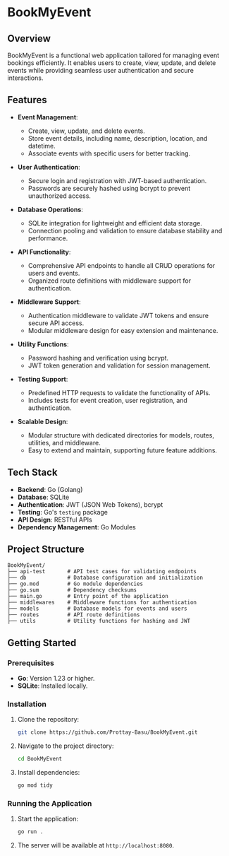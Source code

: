 # BookMyEvent

## Overview
BookMyEvent is a functional web application tailored for managing event bookings efficiently. It enables users to create, view, update, and delete events while providing seamless user authentication and secure interactions.

## Features
- **Event Management**:
  - Create, view, update, and delete events.
  - Store event details, including name, description, location, and datetime.
  - Associate events with specific users for better tracking.

- **User Authentication**:
  - Secure login and registration with JWT-based authentication.
  - Passwords are securely hashed using bcrypt to prevent unauthorized access.

- **Database Operations**:
  - SQLite integration for lightweight and efficient data storage.
  - Connection pooling and validation to ensure database stability and performance.

- **API Functionality**:
  - Comprehensive API endpoints to handle all CRUD operations for users and events.
  - Organized route definitions with middleware support for authentication.

- **Middleware Support**:
  - Authentication middleware to validate JWT tokens and ensure secure API access.
  - Modular middleware design for easy extension and maintenance.

- **Utility Functions**:
  - Password hashing and verification using bcrypt.
  - JWT token generation and validation for session management.

- **Testing Support**:
  - Predefined HTTP requests to validate the functionality of APIs.
  - Includes tests for event creation, user registration, and authentication.

- **Scalable Design**:
  - Modular structure with dedicated directories for models, routes, utilities, and middleware.
  - Easy to extend and maintain, supporting future feature additions.

## Tech Stack
- **Backend**: Go (Golang)
- **Database**: SQLite
- **Authentication**: JWT (JSON Web Tokens), bcrypt
- **Testing**: Go's `testing` package
- **API Design**: RESTful APIs
- **Dependency Management**: Go Modules

## Project Structure
```
BookMyEvent/
├── api-test       # API test cases for validating endpoints
├── db             # Database configuration and initialization
├── go.mod         # Go module dependencies
├── go.sum         # Dependency checksums
├── main.go        # Entry point of the application
├── middlewares    # Middleware functions for authentication
├── models         # Database models for events and users
├── routes         # API route definitions
├── utils          # Utility functions for hashing and JWT
```

## Getting Started

### Prerequisites
- **Go**: Version 1.23 or higher.
- **SQLite**: Installed locally.

### Installation
1. Clone the repository:
   ```bash
   git clone https://github.com/Prottay-Basu/BookMyEvent.git
   ```
2. Navigate to the project directory:
   ```bash
   cd BookMyEvent
   ```
3. Install dependencies:
   ```bash
   go mod tidy
   ```

### Running the Application
1. Start the application:
   ```bash
   go run .
   ```
2. The server will be available at `http://localhost:8080`.

